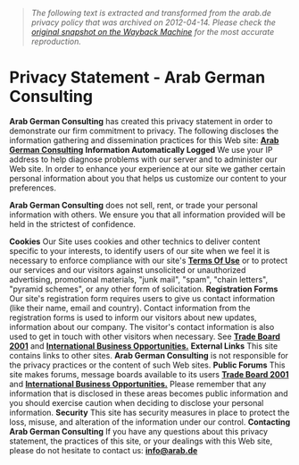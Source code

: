 > *The following text is extracted and transformed from the arab.de privacy policy that was archived on 2012-04-14. Please check the [original snapshot on the Wayback Machine](https://web.archive.org/web/20120414093737id_/http%3A//www.arab.de/privacy.htm) for the most accurate reproduction.*

# Privacy Statement - Arab German Consulting

**Arab German Consulting** has created this privacy statement in order to demonstrate our firm commitment to privacy. The following discloses the information gathering and dissemination practices for this Web site: [**Arab German Consulting**](http://www.arab.de/) **Information Automatically Logged** We use your IP address to help diagnose problems with our server and to administer our Web site. In order to enhance your experience at our site we gather certain personal information about you that helps us customize our content to your preferences. 

**Arab German Consulting** does not sell, rent, or trade your personal information with others. We ensure you that all information provided will be held in the strictest of confidence. 

**Cookies** Our Site uses cookies and other technics to deliver content specific to your interests, to identify users of our site when we feel it is necessary to enforce compliance with our site's [**Terms Of Use**](https://web.archive.org/web/20120414093737id_/http%3A//www.arab.de/termsofuse.htm) or to protect our services and our visitors against unsolicited or unauthorized advertising, promotional materials, "junk mail", "spam", "chain letters", "pyramid schemes", or any other form of solicitation. **Registration Forms** Our site's registration form requires users to give us contact information (like their name, email and country). Contact information from the registration forms is used to inform our visitors about new updates, information about our company. The visitor's contact information is also used to get in touch with other visitors when necessary. See [**Trade Board 2001**](http://www.arab.de/etrade/trade1.html) and [**International Business Opportunities.**](http://www.arab.de/cgi-bin/ebizop.cgi) **External Links** This site contains links to other sites. **Arab German Consulting** is not responsible for the privacy practices or the content of such Web sites. **Public Forums** This site makes forums, message boards available to its users [**Trade Board 2001**](http://www.arab.de/etrade/trade1.html) and [**International Business Opportunities.**](http://www.arab.de/cgi-bin/ebizop.cgi) Please remember that any information that is disclosed in these areas becomes public information and you should exercise caution when deciding to disclose your personal information. **Security** This site has security measures in place to protect the loss, misuse, and alteration of the information under our control. **Contacting Arab German Consulting** If you have any questions about this privacy statement, the practices of this site, or your dealings with this Web site, please do not hesitate to contact us: **[info@arab.de](mailto:webmaster@arab.de)**
